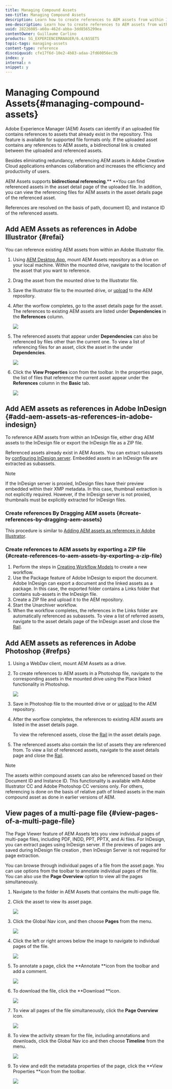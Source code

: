 ```yaml
---
title: Managing Compound Assets
seo-title: Managing Compound Assets
description: Learn how to create references to AEM assets from within Indesign, Adobe Illustrator, and Photoshop files. Also learn how to use the Page Viewer feature to view individual pages of multi-page files, including PDF, INDD, PPT, PPTX, and Ai files.
seo-description: Learn how to create references to AEM assets from within Indesign, Adobe Illustrator, and Photoshop files. Also learn how to use the Page Viewer feature to view individual pages of multi-page files, including PDF, INDD, PPT, PPTX, and Ai files.
uuid: 28226085-a60a-462d-abba-3dd8565299ea
contentOwner: Guillaume Carlino
products: SG_EXPERIENCEMANAGER/6.4/ASSETS
topic-tags: managing-assets
content-type: reference
discoiquuid: cfe17f6d-10e2-4b83-adaa-2fd60056ec3b
index: y
internal: n
snippet: y
---
```


# Managing Compound Assets{#managing-compound-assets}

Adobe Experience Manager (AEM) Assets can identify if an uploaded file contains references to assets that already exist in the repository. This feature is available for supported file formats only. If the uploaded asset contains any references to AEM assets, a bidirectional link is created between the uploaded and referenced assets.

Besides eliminating redundancy, referencing AEM assets in Adobe Creative Cloud applications enhances collaboration and increases the efficiency and productivity of users.

AEM Assets supports **bidirectional referencing**.** **You can find referenced assets in the asset detail page of the uploaded file. In addition, you can view the referencing files for AEM assets in the asset details page of the referenced asset.

References are resolved on the basis of path, document ID, and instance ID of the referenced assets.

## Add AEM Assets as references in Adobe Illustrator {#refai}

You can reference existing AEM assets from within an Adobe Illustrator file.

1. Using [AEM Desktop App](/content/help/en/experience-manager/desktop-app/aem-desktop-app), mount AEM Assets repository as a drive on your local machine. Within the mounted drive, navigate to the location of the asset that you want to reference.
1. Drag the asset from the mounted drive to the Illustrator file.
1. Save the Illustrator file to the mounted drive, or [upload](../../assets/using/managing-assets-touch-ui.md#uploadingassets) to the AEM repository.
1. After the worflow completes, go to the asset details page for the asset. The references to existing AEM assets are listed under **Dependencies** in the **References** column.

   ![](assets/chlimage_1-211.png)

1. The referenced assets that appear under **Dependencies** can also be referenced by files other than the current one. To view a list of referencing files for an asset, click the asset in the under **Dependencies**.

   ![](assets/chlimage_1-212.png)

1. Click the **View Properties** icon from the toolbar. In the properties page, the list of files that reference the current asset appear under the **References** column in the **Basic** tab.

   ![](assets/chlimage_1-213.png)

## Add AEM assets as references in Adobe InDesign {#add-aem-assets-as-references-in-adobe-indesign}

To reference AEM assets from within an InDesign file, either drag AEM assets to the InDesign file or export the InDesign file as a ZIP file.

Referenced assets already exist in AEM Assets. You can extract subassets by [configuring InDesign server](../../assets/using/indesign.md). Embedded assets in an InDesign file are extracted as subassets.

>[!NOTE]
>
>If the InDesign server is proxied, InDesign files have their preview embedded within their XMP metadata. In this case, thumbnail extraction is not explicitly required. However, if the InDesign server is not proxied, thumbnails must be explicitly extracted for InDesign files.

### Create references By Dragging AEM assets {#create-references-by-dragging-aem-assets}

This procedure is similar to [Adding AEM assets as references in Adobe Illustrator](#refai). [](/assets/using/managing-linked-subassets.html?cq_ck=1538679171221#refai)

### Create references to AEM assets by exporting a ZIP file {#create-references-to-aem-assets-by-exporting-a-zip-file}

1. Perform the steps in [Creating Workflow Models](/sites/developing/using/workflows-models) to create a new workflow.
1. Use the Package feature of Adobe InDesign to export the document.   
   Adobe InDesign can export a document and the linked assets as a package. In this case, the exported folder contains a Links folder that contains sub-assets in the InDesign file.
1. Create a ZIP file and upload it to the AEM repository.
1. Start the Unarchiver workflow.
1. When the workflow completes, the references in the Links folder are automatically referenced as subassets. To view a list of referred assets, navigate to the asset details page of the InDesign asset and close the [Rail](../../sites/authoring/using/basic-handling.md#therail).

## Add AEM assets as references in Adobe Photoshop {#refps}

1. Using a WebDav client, mount AEM Assets as a drive.
1. To create references to AEM assets in a Photoshop file, navigate to the corresponding assets in the mounted drive using the Place linked functionality in Photoshop.

   ![](assets/chlimage_1-214.png)

1. Save in Photoshop file to the mounted drive or or [upload](../../assets/using/managing-assets-touch-ui.md#uploadingassets) to the AEM repository.
1. After the worflow completes, the references to existing AEM assets are listed in the asset details page.

   To view the referenced assets, close the [Rail](../../sites/authoring/using/basic-handling.md#therail) in the asset details page.

1. The referenced assets also contain the list of assets they are referenced from. To view a list of referenced assets, navigate to the asset details page and close the [Rail](../../sites/authoring/using/basic-handling.md#therail).

>[!NOTE]
>
>The assets within compound assets can also be referenced based on their Document ID and Instance ID. This functionality is available with Adobe Illustrator CC and Adobe Photoshop CC versions only. For others, referencing is done on the basis of relative path of linked assets in the main compound asset as done in earlier versions of AEM.

## View pages of a multi-page file {#view-pages-of-a-multi-page-file}

The Page Viewer feature of AEM Assets lets you view individual pages of multi-page files, including PDF, INDD, PPT, PPTX, and Ai files. For InDesign, you can extract pages using InDesign server. If the previews of pages are saved during InDesign file creation , then InDesign Server is not required for page extraction.

You can browse through individual pages of a file from the asset page. You can use options from the toolbar to annotate individual pages of the file. You can also use the **Page Overview** option to view all the pages simultaneously.

1. Navigate to the folder in AEM Assets that contains the multi-page file.
1. Click the asset to view its asset page.

   ![](assets/chlimage_1-215.png)

1. Click the Global Nav icon, and then choose **Pages** from the menu.

   ![](assets/chlimage_1-216.png)

1. Click the left or right arrows below the image to navigate to individual pages of the file.

   ![](assets/chlimage_1-217.png)

1. To annotate a page, click the **Annotate **icon from the toolbar and add a comment.

   ![](assets/chlimage_1-218.png)

1. To download the file, click the **Download **icon.

   ![](assets/chlimage_1-219.png)

1. To view all pages of the file simultaneously, click the **Page Overview** icon.

   ![](assets/chlimage_1-220.png)

1. To view the activity stream for the file, including annotations and downloads, click the Global Nav ico and then choose **Timeline** from the menu.

   ![](assets/chlimage_1-221.png)

1. To view and edit the metadata properties of the page, click the **View Properties **icon from the toolbar.

   ![](assets/chlimage_1-222.png)

